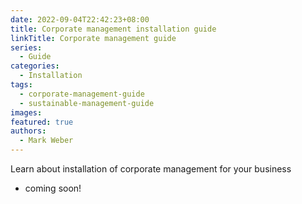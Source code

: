 ```yaml
---
date: 2022-09-04T22:42:23+08:00
title: Corporate management installation guide
linkTitle: Corporate management guide
series:
  - Guide
categories:
  - Installation
tags:
  - corporate-management-guide
  - sustainable-management-guide
images:
featured: true
authors:
  - Mark Weber
---
```


Learn about installation of corporate management for your business

- coming soon!